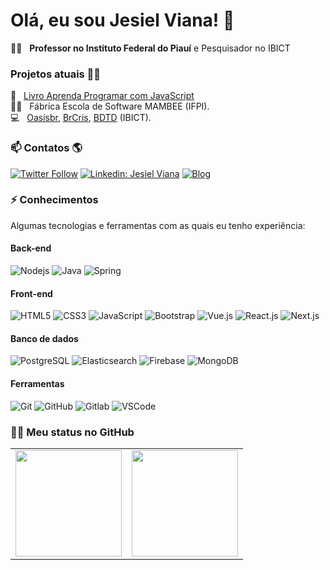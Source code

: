 # Olá, eu sou Jesiel Viana! 👋

🧑‍🏫  &nbsp; **Professor no Instituto Federal do Piauí** e Pesquisador no IBICT <br>

### Projetos atuais 👨‍💻
📘  &nbsp; [Livro Aprenda Programar com JavaScript](https://leanpub.com/aprenda-programar-com-javascript)<br>
🧑‍💻  &nbsp; Fábrica Escola de Software MAMBEE (IFPI). <br>
💻  &nbsp; [Oasisbr](https://oasisbr.ibict.br/vufind/), [BrCris](https://brcris.ibict.br/), [BDTD](https://bdtd.ibict.br/vufind/) (IBICT). <br>

### 📫 Contatos 🌎
[![Twitter Follow](https://img.shields.io/twitter/follow/jesielviana?style=social)](https://twitter.com/jesielviana)
[![Linkedin: Jesiel Viana](https://img.shields.io/badge/-Linkedin-blue?style=flat-square&logo=Linkedin&logoColor=white&link=https://www.linkedin.com/in/jesielviana/)](https://www.linkedin.com/in/jesielviana/)
[![Blog](https://img.shields.io/badge/-Blog-1b212d?style=flat-square&logo=gatsby&logoColor=white&link=https://jesielviana.vercel.app)](https://jesielviana.vercel.app)

### ⚡ Conhecimentos

Algumas tecnologias e ferramentas com as quais eu tenho experiência:
#### Back-end
![Nodejs](https://img.shields.io/badge/-Nodejs-339933?style=flat-square&logo=Node.js&logoColor=white) 
![Java](https://img.shields.io/badge/-Java-007396?style=flat-square&logo=openjdk&logoColor=white) 
![Spring](https://img.shields.io/badge/-Spring-339933?style=flat-square&logo=Spring&logoColor=white) 

#### Front-end
![HTML5](https://img.shields.io/badge/-HTML5-E34F26?style=flat-square&logo=html5&logoColor=white) 
![CSS3](https://img.shields.io/badge/-CSS3-1572B6?style=flat-square&logo=css3) 
![JavaScript](https://img.shields.io/badge/-JavaScript-black?style=flat-square&logo=javascript) 
![Bootstrap](https://img.shields.io/badge/-Bootstrap-563D7C?style=flat-square&logo=bootstrap) 
![Vue.js](https://img.shields.io/badge/-Vue.js-333333?style=flat-square&logo=vue.js)
![React.js](https://img.shields.io/badge/-React.js-333333?style=flat-square&logo=react)
![Next.js](https://img.shields.io/badge/-Next.js-333333?style=flat-square&logo=next.js)

#### Banco de dados
![PostgreSQL](https://img.shields.io/badge/-PostgreSQL-4479A1?style=flat-square&logo=postgresql&logoColor=white)
![Elasticsearch](https://img.shields.io/badge/Elasticsearch-009de1?style=flat-square&logo=elasticsearch&logoColor=white)
![Firebase](https://img.shields.io/badge/Firebase-FFCA28?style=flat-square&logo=firebase&logoColor=white)
![MongoDB](https://img.shields.io/badge/-MongoDB-black?style=flat-square&logo=mongodb)

#### Ferramentas
![Git](https://img.shields.io/badge/-Git-black?style=flat-square&logo=git)
![GitHub](https://img.shields.io/badge/-GitHub-181717?style=flat-square&logo=github)
![Gitlab](https://img.shields.io/badge/-Gitlab-orange?style=flat-square&logo=gitlab)
![VSCode](https://img.shields.io/badge/-VSCode-007ACC?style=flat-square&logo=visual-studio-code&logoColor=white)


### 🧑‍💻 Meu status no GitHub
<div>
  <table style="margin: 0 auto;" align="center">
    <tr>
      <td>
        <img height="170px" src="https://github-readme-streak-stats.herokuapp.com/?user=jesielviana"/>
      </td>
      <td>
        <img height="170px" src="https://github-readme-stats.vercel.app/api/top-langs/?username=jesielviana&layout=compact&count_private=true"/>
      </td>
    </tr>
  </table>
</div>

